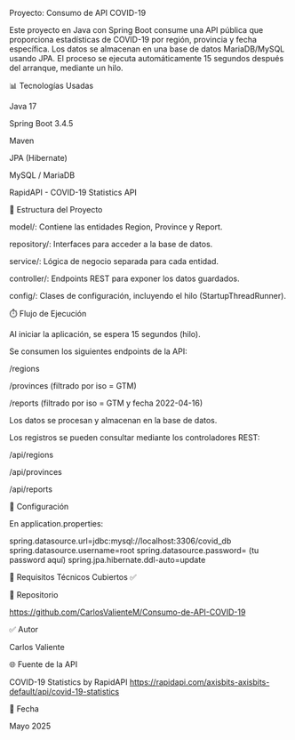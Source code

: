 Proyecto: Consumo de API COVID-19

Este proyecto en Java con Spring Boot consume una API pública que proporciona estadísticas de COVID-19 por región, provincia y fecha específica. Los datos se almacenan en una base de datos MariaDB/MySQL usando JPA. El proceso se ejecuta automáticamente 15 segundos después del arranque, mediante un hilo.

📊 Tecnologías Usadas

Java 17

Spring Boot 3.4.5

Maven

JPA (Hibernate)

MySQL / MariaDB

RapidAPI - COVID-19 Statistics API

📁 Estructura del Proyecto

model/: Contiene las entidades Region, Province y Report.

repository/: Interfaces para acceder a la base de datos.

service/: Lógica de negocio separada para cada entidad.

controller/: Endpoints REST para exponer los datos guardados.

config/: Clases de configuración, incluyendo el hilo (StartupThreadRunner).

⏱️ Flujo de Ejecución

Al iniciar la aplicación, se espera 15 segundos (hilo).

Se consumen los siguientes endpoints de la API:

/regions

/provinces (filtrado por iso = GTM)

/reports (filtrado por iso = GTM y fecha 2022-04-16)

Los datos se procesan y almacenan en la base de datos.

Los registros se pueden consultar mediante los controladores REST:

/api/regions

/api/provinces

/api/reports

📆 Configuración

En application.properties:

spring.datasource.url=jdbc:mysql://localhost:3306/covid_db
spring.datasource.username=root
spring.datasource.password= (tu password aquí)
spring.jpa.hibernate.ddl-auto=update

🔧 Requisitos Técnicos Cubiertos ✅



🔗 Repositorio

https://github.com/CarlosValienteM/Consumo-de-API-COVID-19

✅ Autor

Carlos Valiente

🌐 Fuente de la API

COVID-19 Statistics by RapidAPI
https://rapidapi.com/axisbits-axisbits-default/api/covid-19-statistics

📅 Fecha

Mayo 2025


